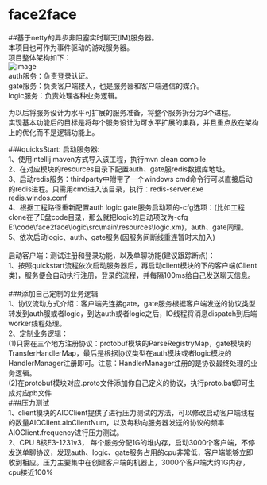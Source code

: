 # face2face
##基于netty的异步非阻塞实时聊天(IM)服务器。<br>
本项目也可作为事件驱动的游戏服务器。<br>
项目整体架构如下：<br>
![image](https://github.com/a2888409/face2face/blob/master/arch.png)<br> 
auth服务：负责登录认证。<br> 
gate服务：负责客户端接入，也是服务器和客户端通信的媒介。<br> 
logic服务：负责处理各种业务逻辑。<br>

为以后将服务设计为水平可扩展的服务准备，将整个服务拆分为3个进程。<br>
实现基本功能后的目标是将每个服务设计为可水平扩展的集群，并且重点放在架构上的优化而不是逻辑功能上。<br>

###quicksStart:
启动服务器:<br>
1、使用intellij maven方式导入该工程，执行mvn clean compile<br>
2、在对应模块的resources目录下配置auth、gate服redis数据库地址。<br>
3、启动redis服务：thirdparty中附带了一个windows cmd命令行可以直接启动的redis进程。只需用cmd进入该目录，执行：redis-server.exe redis.windos.conf<br>
4、根据工程路径重新配置auth logic gate服务启动项的-cfg选项：(比如工程clone在了E盘code目录，那么就把logic的启动项改为-cfg E:\code\face2face\logic\src\main\resources\logic.xm)，auth、gate同理。<br>
5、依次启动logic、auth、gate服务(因服务间断线重连暂时未加入)<br>
<br>
启动客户端：测试注册和登录功能，以及单聊功能(建议跟踪断点)：<br>
1、按照quickstart流程依次启动服务器后，再启动client模块的下的客户端(Client类)，服务便会自动执行注册，登录的流程，并每隔100ms给自己发送聊天信息。<br>
<br>
###添加自己定制的业务逻辑<br>
1、协议流动方式介绍：客户端先连接gate，gate服务根据客户端发送的协议类型转发到auth服或者logic，到达auth或者logic之后，IO线程将消息dispatch到后端worker线程处理。<br>
2、定制业务逻辑：<br>
   (1)只需在三个地方注册协议：protobuf模块的ParseRegistryMap，gate模块的TransferHandlerMap，最后是根据协议类型在auth模块或者logic模块的HandlerManager注册即可。注意：HandlerManager注册的是协议最终处理的业务逻辑。<br>
   (2)在protobuf模块对应.proto文件添加你自己定义的协议，执行proto.bat即可生成对应pb文件
<br>
###压力测试<br>
1、client模块的AIOClient提供了进行压力测试的方法，可以修改启动客户端线程的数量AIOClient.aioClientNum，以及每秒向服务器发送的协议的频率AIOClient.frequency进行压力测试。<br>
2、CPU 8核E3-1231v3， 每个服务分配1G的堆内存，启动3000个客户端，不停发送单聊协议，发现auth、logic、gate服务占用的cpu非常低，客户端能够立即收到相应。压力主要集中在创建客户端的机器上，3000个客户端大约1G内存，cpu接近100%<br>




